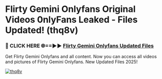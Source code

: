 # Flirty Gemini Onlyfans Original Videos 0nlyFans Leaked - Files Updated! (thq8v)

<h3>🔴 CLICK HERE 🌐==►► <a href="https://tinyurl.com/2jnfzry5" rel="nofollow">Flirty Gemini Onlyfans Updated Files</a></h3>

Get Flirty Gemini Onlyfans and all content. Now you can access all videos and pictures of Flirty Gemini Onlyfans. New Updated Files 2025!

[![thq8v](https://i.imgur.com/GyGTBgg.gif)](https://tinyurl.com/2jnfzry5)

